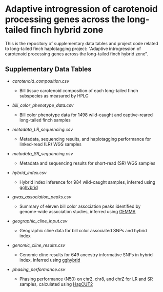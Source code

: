 # Adaptive introgression of carotenoid processing genes across the long-tailed finch hybrid zone

This is the repository of supplementary data tables and project code related to long-tailed finch haplotagging project: "Adaptive introgression of carotenoid processing genes across the long-tailed finch hybrid zone".

## Supplementary Data Tables

- *carotenoid_composition.csv*
  - Bill tissue carotenoid composition of each long-tailed finch subspecies as measured by HPLC
    
- *bill_color_phenotype_data.csv*
  - Bill color phenotype data for 1498 wild-caught and captive-reared long-tailed finch samples
    
- *metadata_LR_sequencing.csv*
  - Metadata, sequencing results, and haplotagging performance for linked-read (LR) WGS samples
    
- *metadata_SR_sequencing.csv*
  - Metadata and sequencing results for short-read (SR) WGS samples
    
- *hybrid_index.csv*
  - Hybrid index inference for 984 wild-caught samples, inferred using [gghybrid](https://github.com/ribailey/gghybrid)
    
- *gwas_association_peaks.csv*
  - Summary of eleven bill color association peaks identified by genome-wide association studies, inferred using [GEMMA](https://github.com/genetics-statistics/GEMMA)
    
- *geographic_cline_input.csv*
  - Geographic cline data for bill color associated SNPs and hybrid index
    
- *genomic_cline_results.csv*
  - Genomic cline results for 649 ancestry informative SNPs in hybrid index, inferred using [gghybrid](https://github.com/ribailey/gghybrid)
    
- *phasing_performance.csv*
  - Phasing performance (N50) on chr2, chr8, and chrZ for LR and SR samples, calculated using [HapCUT2](https://github.com/vibansal/HapCUT2)
    
